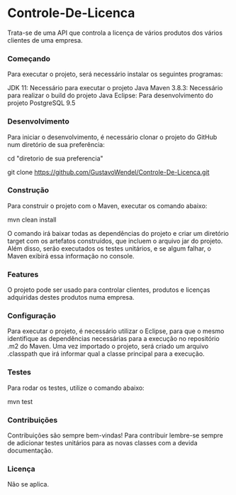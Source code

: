 # Controle-De-Licenca

Trata-se de uma API que controla a licença de vários produtos dos vários clientes de uma empresa.

### Começando

Para executar o projeto, será necessário instalar os seguintes programas:

JDK 11: Necessário para executar o projeto Java
Maven 3.8.3: Necessário para realizar o build do projeto Java
Eclipse: Para desenvolvimento do projeto
PostgreSQL 9.5

### Desenvolvimento

Para iniciar o desenvolvimento, é necessário clonar o projeto do GitHub num diretório de sua preferência:

cd "diretorio de sua preferencia"

git clone https://github.com/GustavoWendel/Controle-De-Licenca.git

### Construção

Para construir o projeto com o Maven, executar os comando abaixo:

mvn clean install

O comando irá baixar todas as dependências do projeto e criar um diretório target com os artefatos construídos, que incluem o arquivo jar do projeto. Além disso, serão executados os testes unitários, e se algum falhar, o Maven exibirá essa informação no console.

### Features

O projeto pode ser usado para controlar clientes, produtos e licenças adquiridas destes produtos numa empresa.

### Configuração

Para executar o projeto, é necessário utilizar o Eclipse, para que o mesmo identifique as dependências necessárias para a execução no repositório .m2 do Maven. Uma vez importado o projeto, será criado um arquivo .classpath que irá informar qual a classe principal para a execução.

### Testes
Para rodar os testes, utilize o comando abaixo:

mvn test

### Contribuições

Contribuições são sempre bem-vindas! Para contribuir lembre-se sempre de adicionar testes unitários para as novas classes com a devida documentação.

### Licença

Não se aplica.

